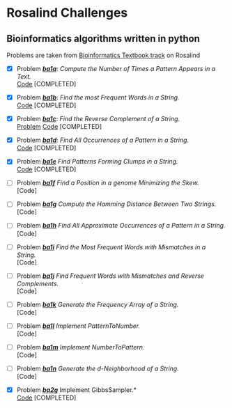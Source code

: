 # Rosalind Challenges
## Bioinformatics algorithms written in python
Problems are taken from [Bioinformatics Textbook track](http://rosalind.info/problems/locations/) on Rosalind

- [x] Problem [***ba1a***](http://rosalind.info/problems/ba1a/): *Compute the Number of Times a Pattern Appears in a Text.*<br>
   [Code](https://github.com/benigmatic/bioinformatics/blob/main/ba1a.py) [COMPLETED]
  
- [x] Problem [***ba1b***](http://rosalind.info/problems/ba1b/): *Find the most Frequent Words in a String.* <br>
   [Code](https://github.com/benigmatic/bioinformatics/blob/main/ba1b.py) [COMPLETED]
  
- [x] Problem [***ba1c***](http://rosalind.info/problems/ba1c/): *Find the Reverse Complement of a String.* <br>
  [Problem](http://rosalind.info/problems/ba1c/)  [Code](https://github.com/benigmatic/bioinformatics/blob/main/ba1c.py) [COMPLETED]
  
- [x] Problem [***ba1d***](http://rosalind.info/problems/ba1d/):	*Find All Occurrences of a Pattern in a String.* <br>
  [Code](https://github.com/benigmatic/bioinformatics/blob/main/ba1d.py) [COMPLETED]
  
- [x] Problem [***ba1e***](http://rosalind.info/problems/ba1e/) *Find Patterns Forming Clumps in a String.* <br>
  [Code](https://github.com/benigmatic/bioinformatics/blob/main/ba1e.java) [COMPLETED]
  
- [ ] Problem [***ba1f***](http://rosalind.info/problems/ba1f/)	*Find a Position in a genome Minimizing the Skew.* <br>
   [Code]  	
  
 - [ ] Problem [***ba1g***](http://rosalind.info/problems/ba1g/) *Compute the Hamming Distance Between Two Strings.* <br>
   [Code]
 - [ ] Problem [***ba1h***](http://rosalind.info/problems/ba1h/) *Find All Approximate Occurrences of a Pattern in a String.* <br>
   [Code]
  - [ ] Problem [***ba1i***](http://rosalind.info/problems/ba1i/)	*Find the Most Frequent Words with Mismatches in a String.* <br>
   [Code]
  - [ ] Problem [***ba1j***](http://rosalind.info/problems/ba1j/) *Find Frequent Words with Mismatches and Reverse Complements.* <br>
  [Code]
  - [ ] Problem [***ba1k***](http://rosalind.info/problems/ba1k/)		*Generate the Frequency Array of a String.* <br>
   [Code]
  - [ ] Problem [***ba1l***](http://rosalind.info/problems/ba1l/)	*Implement PatternToNumber.* <br>
   [Code]
  - [ ] Problem [***ba1m***](http://rosalind.info/problems/ba1m/)	*Implement NumberToPattern.* <br>
   [Code]
  - [ ] Problem [***ba1n***](http://rosalind.info/problems/ba1n/)	*Generate the d-Neighborhood of a String.* <br>
   [Code]
 
- [x] Problem [***ba2g***](http://rosalind.info/problems/ba2g/) Implement GibbsSampler.* <br>
   [Code](https://github.com/benigmatic/bioinformatics/blob/main/ba2g.py) [COMPLETED]
